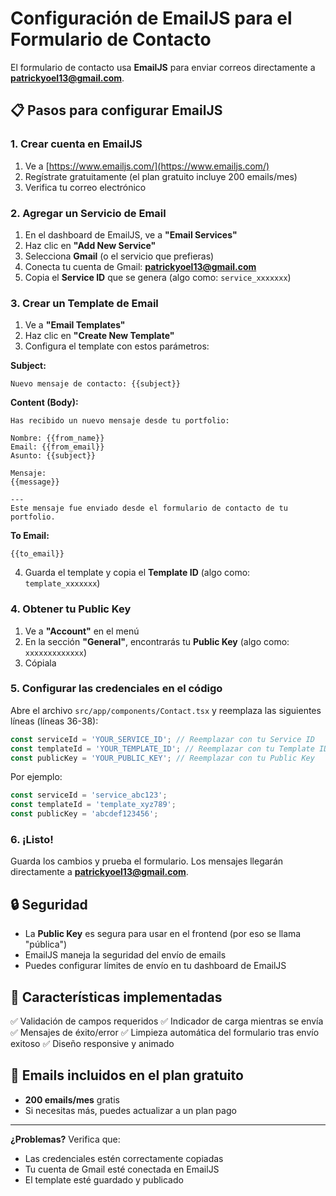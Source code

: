 # Configuración de EmailJS para el Formulario de Contacto

El formulario de contacto usa **EmailJS** para enviar correos directamente a **patrickyoel13@gmail.com**.

## 📋 Pasos para configurar EmailJS

### 1. Crear cuenta en EmailJS

1. Ve a [https://www.emailjs.com/](https://www.emailjs.com/)
2. Regístrate gratuitamente (el plan gratuito incluye 200 emails/mes)
3. Verifica tu correo electrónico

### 2. Agregar un Servicio de Email

1. En el dashboard de EmailJS, ve a **"Email Services"**
2. Haz clic en **"Add New Service"**
3. Selecciona **Gmail** (o el servicio que prefieras)
4. Conecta tu cuenta de Gmail: **patrickyoel13@gmail.com**
5. Copia el **Service ID** que se genera (algo como: `service_xxxxxxx`)

### 3. Crear un Template de Email

1. Ve a **"Email Templates"**
2. Haz clic en **"Create New Template"**
3. Configura el template con estos parámetros:

**Subject:**
```
Nuevo mensaje de contacto: {{subject}}
```

**Content (Body):**
```
Has recibido un nuevo mensaje desde tu portfolio:

Nombre: {{from_name}}
Email: {{from_email}}
Asunto: {{subject}}

Mensaje:
{{message}}

---
Este mensaje fue enviado desde el formulario de contacto de tu portfolio.
```

**To Email:**
```
{{to_email}}
```

4. Guarda el template y copia el **Template ID** (algo como: `template_xxxxxxx`)

### 4. Obtener tu Public Key

1. Ve a **"Account"** en el menú
2. En la sección **"General"**, encontrarás tu **Public Key** (algo como: `xxxxxxxxxxxxx`)
3. Cópiala

### 5. Configurar las credenciales en el código

Abre el archivo `src/app/components/Contact.tsx` y reemplaza las siguientes líneas (líneas 36-38):

```typescript
const serviceId = 'YOUR_SERVICE_ID'; // Reemplazar con tu Service ID
const templateId = 'YOUR_TEMPLATE_ID'; // Reemplazar con tu Template ID
const publicKey = 'YOUR_PUBLIC_KEY'; // Reemplazar con tu Public Key
```

Por ejemplo:
```typescript
const serviceId = 'service_abc123';
const templateId = 'template_xyz789';
const publicKey = 'abcdef123456';
```

### 6. ¡Listo!

Guarda los cambios y prueba el formulario. Los mensajes llegarán directamente a **patrickyoel13@gmail.com**.

## 🔒 Seguridad

- La **Public Key** es segura para usar en el frontend (por eso se llama "pública")
- EmailJS maneja la seguridad del envío de emails
- Puedes configurar límites de envío en tu dashboard de EmailJS

## 🎯 Características implementadas

✅ Validación de campos requeridos
✅ Indicador de carga mientras se envía
✅ Mensajes de éxito/error
✅ Limpieza automática del formulario tras envío exitoso
✅ Diseño responsive y animado

## 📧 Emails incluidos en el plan gratuito

- **200 emails/mes** gratis
- Si necesitas más, puedes actualizar a un plan pago

---

**¿Problemas?** Verifica que:
- Las credenciales estén correctamente copiadas
- Tu cuenta de Gmail esté conectada en EmailJS
- El template esté guardado y publicado

